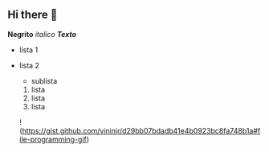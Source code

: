 ## Hi there 👋


<!-- Cabeçalho -->

 **Negrito**
 *italico*
___Texto___

- lista 1
- lista 2
  - sublista

  1. lista 
  2. lista
    2. lista

    ! (https://gist.github.com/vininjr/d29bb07bdadb41e4b0923bc8fa748b1a#file-programming-gif)
<!--
**diovanne/diovanne** is a ✨ _special_ ✨ repository because its `README.md` (this file) appears on your GitHub profile.

Here are some ideas to get you started:

- 🔭 I’m currently working on ...
- 🌱 I’m currently learning ...
- 👯 I’m looking to collaborate on ...
- 🤔 I’m looking for help with ...
- 💬 Ask me about ...
- 📫 How to reach me: ...
- 😄 Pronouns: ...
- ⚡ Fun fact: ...
-->
